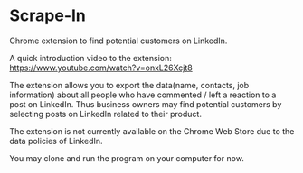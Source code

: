 # Scrape-In

Chrome extension to find potential customers on LinkedIn. 

A quick introduction video to the extension: https://www.youtube.com/watch?v=onxL26Xcjt8

The extension allows you to export the data(name, contacts, job information) about all people who have commented / left a reaction to a post on LinkedIn. Thus business owners may find potential customers by selecting posts on LinkedIn related to their product. 

The extension is not currently available on the Chrome Web Store due to the data policies of LinkedIn. 


You may clone and run the program on your computer for now.
